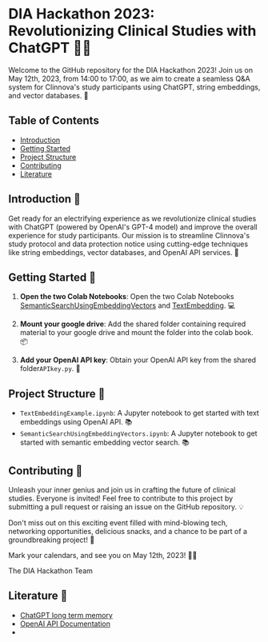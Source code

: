 # DIA Hackathon 2023: Revolutionizing Clinical Studies with ChatGPT 🚀🌐

Welcome to the GitHub repository for the DIA Hackathon 2023! Join us on May 12th, 2023, from 14:00 to 17:00, as we aim to create a seamless Q&A system for Clinnova's study participants using ChatGPT, string embeddings, and vector databases. 🎉

## Table of Contents
- [Introduction](#introduction)
- [Getting Started](#getting-started)
- [Project Structure](#project-structure)
- [Contributing](#contributing)
- [Literature](#Literature)

## Introduction 🎯
Get ready for an electrifying experience as we revolutionize clinical studies with ChatGPT (powered by OpenAI's GPT-4 model) and improve the overall experience for study participants. Our mission is to streamline Clinnova's study protocol and data protection notice using cutting-edge techniques like string embeddings, vector databases, and OpenAI API services. 🤖

## Getting Started 🚦

1. **Open the two Colab Notebooks**: Open the two Colab Notebooks [SemanticSearchUsingEmbeddingVectors](https://colab.research.google.com/github/Fuenfgeld/ChatGPTHackathon/blob/main/SemanticSearchUsingEmbeddingVectors.ipynb) and [TextEmbedding](https://colab.research.google.com/github/Fuenfgeld/ChatGPTHackathon/blob/main/TextEmbedding.ipynb). 💻

2. **Mount your google drive**: Add the shared folder containing required material to your google drive and mount the folder into the colab book. 📦

3. **Add your OpenAI API key**: Obtain your OpenAI API key from the shared folder`APIkey.py`. 🔑

## Project Structure 📁
- `TextEmbeddingExample.ipynb`: A Jupyter notebook to get started with text embeddings using OpenAI API. 📚
- `SemanticSearchUsingEmbeddingVectors.ipynb`: A Jupyter notebook to get started with semantic embedding vector search. 📚

## Contributing 🤝
Unleash your inner genius and join us in crafting the future of clinical studies. Everyone is invited! Feel free to contribute to this project by submitting a pull request or raising an issue on the GitHub repository. 💡

Don't miss out on this exciting event filled with mind-blowing tech, networking opportunities, delicious snacks, and a chance to be part of a groundbreaking project! 🥳

Mark your calendars, and see you on May 12th, 2023! 🚀🎉

The DIA Hackathon Team

## Literature 📖
- [ChatGPT long term memory](https://towardsdatascience.com/generative-question-answering-with-long-term-memory-c280e237b144) 
- [OpenAI API Documentation](https://platform.openai.com/docs/guides/embeddings)
- 
